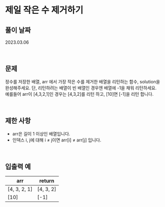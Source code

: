 # 제일 작은 수 제거하기

## 풀이 날짜
2023.03.06

<br />

## 문제
정수를 저장한 배열, arr 에서 가장 작은 수를 제거한 배열을 리턴하는 함수, solution을 완성해주세요. 단, 리턴하려는 배열이 빈 배열인 경우엔 배열에 -1을 채워 리턴하세요. 예를들어 arr이 [4,3,2,1]인 경우는 [4,3,2]를 리턴 하고, [10]면 [-1]을 리턴 합니다.


<br />

## 제한 사항
- arr은 길이 1 이상인 배열입니다.
- 인덱스 i, j에 대해 i ≠ j이면 arr[i] ≠ arr[j] 입니다.

<br />

## 입출력 예
| arr | return |
| --- | --- |
| [4, 3, 2, 1] | [4, 3, 2] |
| [10] | [-1] |